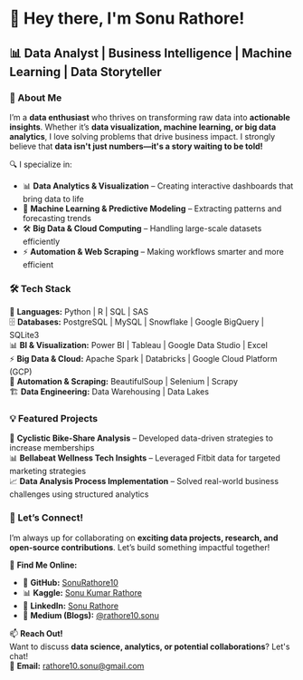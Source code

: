 # 👋 Hey there, I'm Sonu Rathore!  

## 📊 Data Analyst | Business Intelligence | Machine Learning | Data Storyteller  

### 👀 About Me  
I’m a **data enthusiast** who thrives on transforming raw data into **actionable insights**. Whether it’s **data visualization, machine learning, or big data analytics**, I love solving problems that drive business impact. I strongly believe that **data isn't just numbers—it's a story waiting to be told!**  

🔍 I specialize in:  
- 📊 **Data Analytics & Visualization** – Creating interactive dashboards that bring data to life  
- 🤖 **Machine Learning & Predictive Modeling** – Extracting patterns and forecasting trends  
- 🛠 **Big Data & Cloud Computing** – Handling large-scale datasets efficiently  
- ⚡ **Automation & Web Scraping** – Making workflows smarter and more efficient  

### 🛠 Tech Stack  
🚀 **Languages:** Python | R | SQL | SAS  
🗄️ **Databases:** PostgreSQL | MySQL | Snowflake | Google BigQuery | SQLite3  
📊 **BI & Visualization:** Power BI | Tableau | Google Data Studio | Excel  
⚡ **Big Data & Cloud:** Apache Spark | Databricks | Google Cloud Platform (GCP)  
🤖 **Automation & Scraping:** BeautifulSoup | Selenium | Scrapy  
🏗 **Data Engineering:** Data Warehousing | Data Lakes  

### 💡 Featured Projects  
🚴 **Cyclistic Bike-Share Analysis** – Developed data-driven strategies to increase memberships  
📊 **Bellabeat Wellness Tech Insights** – Leveraged Fitbit data for targeted marketing strategies  
📈 **Data Analysis Process Implementation** – Solved real-world business challenges using structured analytics  

### 💬 Let’s Connect!  
I’m always up for collaborating on **exciting data projects, research, and open-source contributions**. Let’s build something impactful together!  

🔗 **Find Me Online:**  
- 🚀 **GitHub:** [SonuRathore10](https://github.com/SonuRathore10)  
- 📊 **Kaggle:** [Sonu Kumar Rathore](https://www.kaggle.com/sonukumarirathore)  
- 🔗 **LinkedIn:** [Sonu Rathore](https://www.linkedin.com/in/sonu-rathore-459b141b7/)  
- 📝 **Medium (Blogs):** [@rathore10.sonu](https://medium.com/@rathore10.sonu)  

📫 **Reach Out!**  
Want to discuss **data science, analytics, or potential collaborations**? Let's chat!  
📧 **Email:** [rathore10.sonu@gmail.com](mailto:rathore10.sonu@gmail.com)  
